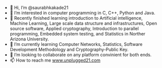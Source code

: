 - 👋 Hi, I’m @saurabhkakade21
- 👀 I’m interested in computer programming in C, C++, Python and Java. 
- 🌱 Recently finished learning introduction to Artificial intelligence, Machine Learning, Large scale data structure and infrastructures, Open source software, Applied cryptography, Introduction to parallel programming, Embedded system testing, and Statistics in Norther Arizona University.
- 🌱 I’m currently learning Computer Networks, Statistics, Software Development Methodology and Cryptography-Public Key. 
- 💞️ I’m looking to collaborate on any platform convinient for both ends.
- 📫 How to reach me www.unplugged21.com

<!---
saurabhkakade21/saurabhkakade21 is a ✨ special ✨ repository because its `README.md` (this file) appears on your GitHub profile.
You can click the Preview link to take a look at your changes.
--->
